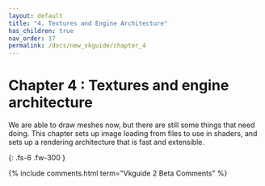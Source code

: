 ```yaml
---
layout: default
title: "4. Textures and Engine Architecture"
has_children: true
nav_order: 17
permalink: /docs/new_vkguide/chapter_4
---
```

# Chapter 4 : Textures and engine architecture

We are able to draw meshes now, but there are still some things that need doing. This chapter sets up image loading from files to use in shaders, and sets up a rendering architecture that is fast and extensible.

{: .fs-6 .fw-300 }


{% include comments.html term="Vkguide 2 Beta Comments" %}
